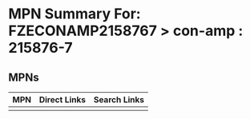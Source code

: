 



# MPN Summary For: FZECONAMP2158767 > con-amp : 215876-7

## MPNs
  

|MPN|Direct Links|Search Links|
| :--- | :--- | :--- |
||||
